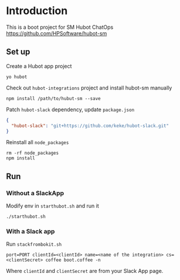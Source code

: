 # Introduction
This is a boot project for SM Hubot ChatOps https://github.com/HPSoftware/hubot-sm

## Set up

Create a Hubot app project
```
yo hubot
```

Check out `hubot-integrations` project and install hubot-sm manually
```
npm install /path/to/hubut-sm --save
```

Patch `hubot-slack` dependency, update `package.json`

```json
{
  "hubot-slack": "git+https://github.com/keke/hubot-slack.git"
}
```

Reinstall all `node_packages`
```
rm -rf node_packages
npm install
```

## Run
### Without a SlackApp
Modify env in `starthubot.sh` and run it
```
./starthubot.sh
```

### With a Slack app
Run `stackfrombokit.sh`
```
port=PORT clientId=<clientId> name=<name of the integration> cs=<clientSecret> coffee boot.coffee -n
```
Where `clientId` and `clientSecret` are from your Slack App page.
